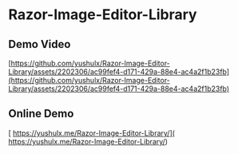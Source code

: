 # Razor-Image-Editor-Library

## Demo Video
[https://github.com/yushulx/Razor-Image-Editor-Library/assets/2202306/ac99fef4-d171-429a-88e4-ac4a2f1b23fb](https://github.com/yushulx/Razor-Image-Editor-Library/assets/2202306/ac99fef4-d171-429a-88e4-ac4a2f1b23fb)

## Online Demo
[ https://yushulx.me/Razor-Image-Editor-Library/]( https://yushulx.me/Razor-Image-Editor-Library/)

